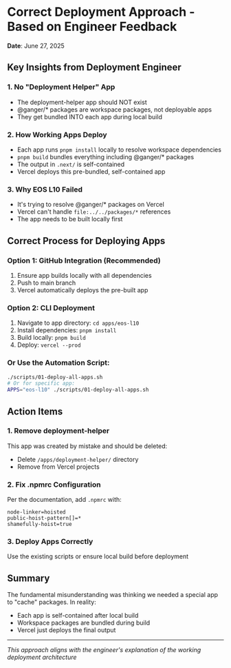 # Correct Deployment Approach - Based on Engineer Feedback

**Date**: June 27, 2025

## Key Insights from Deployment Engineer

### 1. No "Deployment Helper" App
- The deployment-helper app should NOT exist
- @ganger/* packages are workspace packages, not deployable apps
- They get bundled INTO each app during local build

### 2. How Working Apps Deploy
- Each app runs `pnpm install` locally to resolve workspace dependencies
- `pnpm build` bundles everything including @ganger/* packages
- The output in `.next/` is self-contained
- Vercel deploys this pre-bundled, self-contained app

### 3. Why EOS L10 Failed
- It's trying to resolve @ganger/* packages on Vercel
- Vercel can't handle `file:../../packages/*` references
- The app needs to be built locally first

## Correct Process for Deploying Apps

### Option 1: GitHub Integration (Recommended)
1. Ensure app builds locally with all dependencies
2. Push to main branch
3. Vercel automatically deploys the pre-built app

### Option 2: CLI Deployment
1. Navigate to app directory: `cd apps/eos-l10`
2. Install dependencies: `pnpm install`
3. Build locally: `pnpm build`
4. Deploy: `vercel --prod`

### Or Use the Automation Script:
```bash
./scripts/01-deploy-all-apps.sh
# Or for specific app:
APPS="eos-l10" ./scripts/01-deploy-all-apps.sh
```

## Action Items

### 1. Remove deployment-helper
This app was created by mistake and should be deleted:
- Delete `/apps/deployment-helper/` directory
- Remove from Vercel projects

### 2. Fix .npmrc Configuration
Per the documentation, add `.npmrc` with:
```
node-linker=hoisted
public-hoist-pattern[]=*
shamefully-hoist=true
```

### 3. Deploy Apps Correctly
Use the existing scripts or ensure local build before deployment

## Summary

The fundamental misunderstanding was thinking we needed a special app to "cache" packages. In reality:
- Each app is self-contained after local build
- Workspace packages are bundled during build
- Vercel just deploys the final output

---
*This approach aligns with the engineer's explanation of the working deployment architecture*